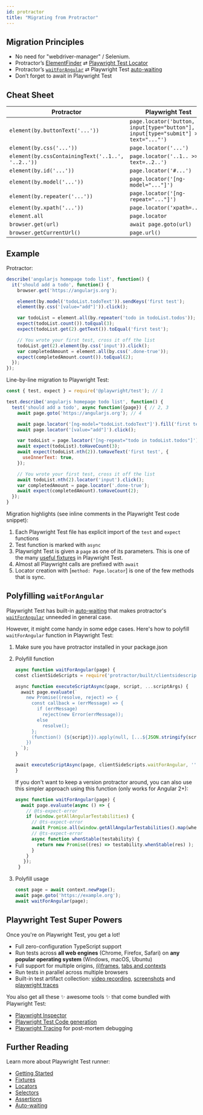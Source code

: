 ```yaml
---
id: protractor
title: "Migrating from Protractor"
---
```


<!-- TOC -->

## Migration Principles

- No need for "webdriver-manager" / Selenium.
- Protractor’s [ElementFinder] ⇄ [Playwright Test Locator](./api/class-locator)
- Protractor’s [`waitForAngular`] ⇄ Playwright Test [auto-waiting](./actionability.md)
- Don’t forget to await in Playwright Test

## Cheat Sheet

| Protractor                                        | Playwright Test                         |
|---------------------------------------------------|-----------------------------------------|
| `element(by.buttonText('...'))`                   | `page.locator('button, input[type="button"], input[type="submit"] >> text="..."')` |
| `element(by.css('...'))`                          | `page.locator('...')`                   |
| `element(by.cssContainingText('..1..', '..2..'))` | `page.locator('..1.. >> text=..2..')`   |
| `element(by.id('...'))`                           | `page.locator('#...')`                  |
| `element(by.model('...'))`                        | `page.locator('[ng-model="..."]')`      |
| `element(by.repeater('...'))`                     | `page.locator('[ng-repeat="..."]')`     |
| `element(by.xpath('...'))`                        | `page.locator('xpath=...')`             |
| `element.all`                                     | `page.locator`                          |
| `browser.get(url)`                                | `await page.goto(url)`                  |
| `browser.getCurrentUrl()`                         | `page.url()`                            |

## Example

Protractor:

```js
describe('angularjs homepage todo list', function() {
  it('should add a todo', function() {
    browser.get('https://angularjs.org');

    element(by.model('todoList.todoText')).sendKeys('first test');
    element(by.css('[value="add"]')).click();

    var todoList = element.all(by.repeater('todo in todoList.todos'));
    expect(todoList.count()).toEqual(3);
    expect(todoList.get(2).getText()).toEqual('first test');

    // You wrote your first test, cross it off the list
    todoList.get(2).element(by.css('input')).click();
    var completedAmount = element.all(by.css('.done-true'));
    expect(completedAmount.count()).toEqual(2);
  });
});
```

Line-by-line migration to Playwright Test:


```js
const { test, expect } = require('@playwright/test'); // 1

test.describe('angularjs homepage todo list', function() {
  test('should add a todo', async function({page}) { // 2, 3
    await page.goto('https://angularjs.org'); // 4

    await page.locator('[ng-model="todoList.todoText"]').fill('first test');
    await page.locator('[value="add"]').click();

    var todoList = page.locator('[ng-repeat="todo in todoList.todos"]'); // 5
    await expect(todoList).toHaveCount(3);
    await expect(todoList.nth(2)).toHaveText('first test', {
      useInnerText: true,
    });

    // You wrote your first test, cross it off the list
    await todoList.nth(2).locator('input').click();
    var completedAmount = page.locator('.done-true');
    await expect(completedAmount).toHaveCount(2);
  });
}
```

Migration highlights (see inline comments in the Playwright Test code snippet):

1. Each Playwright Test file has explicit import of the `test` and `expect` functions
1. Test function is marked with `async`
1. Playwright Test is given a `page` as one of its parameters. This is one of the many [useful fixtures](./api/class-fixtures) in Playwright Test.
1. Almost all Playwright calls are prefixed with `await`
1. Locator creation with [`method: Page.locator`] is one of the few methods that is sync.

## Polyfilling `waitForAngular`

Playwright Test has built-in [auto-waiting](./actionability.md) that makes protractor's [`waitForAngular`] unneeded in general case.

However, it might come handy in some edge cases.
Here's how to polyfill `waitForAngular` function in Playwright Test:

1. Make sure you have protractor installed in your package.json
1. Polyfill function

    ```js
    async function waitForAngular(page) {
    ​const clientSideScripts = require('protractor/built/clientsidescripts.js');

    ​async function executeScriptAsync(page, script, ...scriptArgs) {
      ​await page.evaluate(`
        ​new Promise((resolve, reject) => {
          ​const callback = (errMessage) => {
            ​if (errMessage)
              ​reject(new Error(errMessage));
            ​else
              ​resolve();
          ​};
          ​(function() {${script}}).apply(null, [...${JSON.stringify(scriptArgs)}, callback]);
        ​})
      ​`);
    ​}

    ​await executeScriptAsync(page, clientSideScripts.waitForAngular, '');
    }
    ```
    If you don't want to keep a version protractor around, you can also use this simpler approach using this function (only works for Angular 2+):
    ```js
    async function waitForAngular(page) {
      await page.evaluate(async () => {
        // @ts-expect-error
        if (window.getAllAngularTestabilities) {
          // @ts-expect-error
          await Promise.all(window.getAllAngularTestabilities().map(whenStable));
          // @ts-expect-error
          async function whenStable(testability) {
            return new Promise((res) => testability.whenStable(res) );
          }
        }
       });
     }
     ```
1. Polyfill usage

    ```js
    const page = await context.newPage();
    await page.goto('https://example.org');
    await waitForAngular(page);
    ```

## Playwright Test Super Powers

Once you're on Playwright Test, you get a lot!

- Full zero-configuration TypeScript support
- Run tests across **all web engines** (Chrome, Firefox, Safari) on **any popular operating system** (Windows, macOS, Ubuntu)
- Full support for multiple origins, [(i)frames](./api/class-frame), [tabs and contexts](./pages)
- Run tests in parallel across multiple browsers
- Built-in test artifact collection: [video recording](./test-configuration#record-video), [screenshots](./test-configuration#automatic-screenshots) and [playwright traces](./test-configuration#record-test-trace)

You also get all these ✨ awesome tools ✨ that come bundled with Playwright Test:
- [Playwright Inspector](./debug.md)
- [Playwright Test Code generation](./auth#code-generation)
- [Playwright Tracing](./trace-viewer) for post-mortem debugging

## Further Reading

Learn more about Playwright Test runner:

- [Getting Started](./intro)
- [Fixtures](./test-fixtures)
- [Locators](./api/class-locator)
- [Selectors](./selectors)
- [Assertions](./test-assertions)
- [Auto-waiting](./actionability)

[ElementFinder]: https://www.protractortest.org/#/api?view=ElementFinder
[`waitForAngular`]: https://www.protractortest.org/#/api?view=ProtractorBrowser.prototype.waitForAngular
